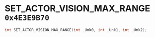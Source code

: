 # SET_ACTOR_VISION_MAX_RANGE `0x4E3E9B70`

```cpp
int SET_ACTOR_VISION_MAX_RANGE(int _Unk0, int _Unk1, int _Unk2);
```